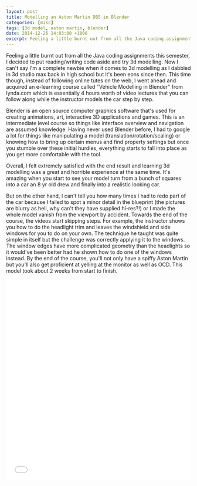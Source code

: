```yaml
---
layout: post
title: Modelling an Aston Martin DB5 in Blender
categories: [misc]
tags: [3d model, aston martin, blender]
date: 2014-12-26 14:03:00 +1000
excerpt: Feeling a little burnt out from all the Java coding assignments this semester, I decided to put reading/writing code aside and try my hand at 3d modelling.  
---
```


Feeling a little burnt out from all the Java coding assignments this semester, I decided to put reading/writing code aside and try 3d modelling.  Now I can't say I'm a complete newbie when it comes to 3d modelling as I dabbled in 3d studio max back in high school but it's been eons since then.  This time though, instead of following online tutes on the web, I went ahead and acquired an e-learning course called "Vehicle Modelling in Blender" from lynda.com which is essentially 4 hours worth of video lectures that you can follow along while the instructor models the car step by step.  

Blender is an open source computer graphics software that's used for creating animations, art, interactive 3D applications and games.  This is an intermediate level course so things like interface overview and navigation are assumed knowledge.  Having never used Blender before, I had to google a lot for things like manipulating a model (translation/rotation/scaling) or knowing how to bring up certain menus and find property settings but once you stumble over these initial hurdles, everything starts to fall into place as you get more comfortable with the tool.  

Overall, I felt extremely satisfied with the end result and learning 3d modelling was a great and horrible experience at the same time.  It's amazing when you start to see your model turn from a bunch of squares into a car an 8 yr old drew and finally into a realistic looking car.  

But on the other hand, I can't tell you how many times I had to redo part of the car because I failed to spot a minor detail in the blueprint (the pictures are blurry as hell, why can't they have supplied hi-res?!) or I  made the whole model vanish from the viewport by accident. Towards the end of the course, the videos start skipping steps.  For example, the instructor shows you how to do the headlight trim and leaves the windshield and side windows for you to do on your own.  The technique he taught was quite simple in itself but the challenge was correctly applying it to the windows. The window edges have more complicated geometry than the headlights so it would've been better had he shown how to do one of the windows instead. By the end of the course, you'll not only have a spiffy Aston Martin but you'll also get proficient at yelling at the monitor as well as OCD.  This model took about 2 weeks from start to finish.  

<iframe class="imgur-album" width="100%" height="550" frameborder="0" src="//imgur.com/a/lnaCl/embed"></iframe>





